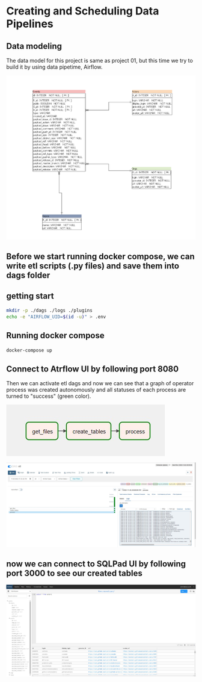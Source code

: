 # Creating and Scheduling Data Pipelines

## Data modeling
The data model for this project is same as project 01, but this time we try to build it by using data pipetime, Airflow.

![Data Model](pictures/Data_Modeling_i.PNG)

## Before we start running docker compose, we can write etl scripts (.py files) and save them into dags folder


## getting start

```sh
mkdir -p ./dags ./logs ./plugins
echo -e "AIRFLOW_UID=$(id -u)" > .env
```

## Running docker compose

```sh
docker-compose up
```

## Connect to Atrflow UI by following port 8080
Then we can activate etl dags and now we can see that a graph of operator process was created autonomously 
and all statuses of each process are turned to "success" (green color).

![Operator Process](pictures/ETL_Graph.jpg)

![Airflow UI](pictures/airflow_UI.jpg)


## now we can connect to SQLPad UI by following port 3000 to see our created tables

![SQLPad UI](pictures/SQLPad_UI.jpg)

